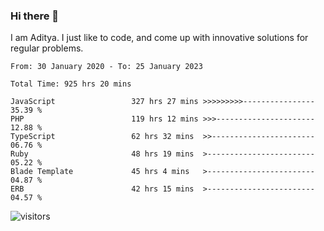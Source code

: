 ### Hi there 👋

I am Aditya. I just like to code, and come up with innovative solutions for regular problems.

<!--START_SECTION:waka-->

```text
From: 30 January 2020 - To: 25 January 2023

Total Time: 925 hrs 20 mins

JavaScript                 327 hrs 27 mins >>>>>>>>>----------------   35.39 %
PHP                        119 hrs 12 mins >>>----------------------   12.88 %
TypeScript                 62 hrs 32 mins  >>-----------------------   06.76 %
Ruby                       48 hrs 19 mins  >------------------------   05.22 %
Blade Template             45 hrs 4 mins   >------------------------   04.87 %
ERB                        42 hrs 15 mins  >------------------------   04.57 %
```

<!--END_SECTION:waka-->

![visitors](https://visitor-badge.glitch.me/badge?page_id=BrainBuzzer.visitor-badge&left_color=green&right_color=red)
